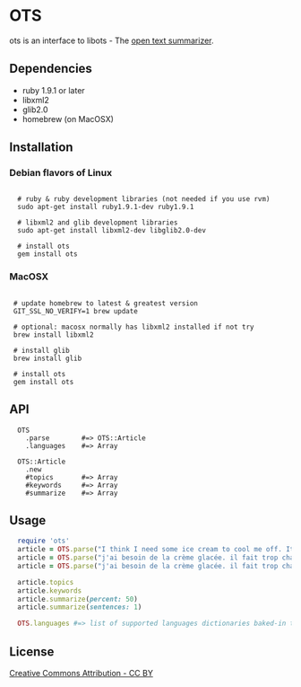 # OTS

ots is an interface to libots - The [open text summarizer](http://libots.sourceforge.net/).

## Dependencies

  * ruby 1.9.1 or later
  * libxml2
  * glib2.0
  * homebrew (on MacOSX)

## Installation

### Debian flavors of Linux

```

  # ruby & ruby development libraries (not needed if you use rvm)
  sudo apt-get install ruby1.9.1-dev ruby1.9.1

  # libxml2 and glib development libraries
  sudo apt-get install libxml2-dev libglib2.0-dev

  # install ots
  gem install ots

```

### MacOSX


```

 # update homebrew to latest & greatest version
 GIT_SSL_NO_VERIFY=1 brew update

 # optional: macosx normally has libxml2 installed if not try
 brew install libxml2

 # install glib
 brew install glib

 # install ots
 gem install ots

```

## API

```
  OTS
    .parse        #=> OTS::Article
    .languages    #=> Array

  OTS::Article
    .new
    #topics       #=> Array
    #keywords     #=> Array
    #summarize    #=> Array

```

## Usage

```ruby
  require 'ots'
  article = OTS.parse("I think I need some ice cream to cool me off. It is too hot down under")
  article = OTS.parse("j'ai besoin de la crème glacée. il fait trop chaud en australie.", language: "fr")
  article = OTS.parse("j'ai besoin de la crème glacée. il fait trop chaud en australie.", dictionary: "custom.xml")

  article.topics
  article.keywords
  article.summarize(percent: 50)
  article.summarize(sentences: 1)

  OTS.languages #=> list of supported languages dictionaries baked-in to libots
```

## License

[Creative Commons Attribution - CC BY](http://creativecommons.org/licenses/by/3.0)
